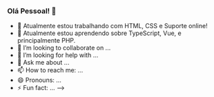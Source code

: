 ### Olá Pessoal! 👋



- 🔭 Atualmente estou trabalhando com HTML, CSS e Suporte online!
- 🌱 Atualmente estou aprendendo sobre TypeScript, Vue, e principalmente PHP.
- 👯 I’m looking to collaborate on ...
- 🤔 I’m looking for help with ...
- 💬 Ask me about ...
- 📫 How to reach me: ...
- 😄 Pronouns: ...
- ⚡ Fun fact: ...
-->
